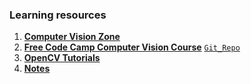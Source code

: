 ### Learning resources 

1. **[Computer Vision Zone](https://www.computervision.zone/)**
2. **[Free Code Camp Computer Vision Course](https://youtu.be/oXlwWbU8l2o)** [`Git_Repo`](https://github.com/jasmcaus/opencv-course)
3. **[OpenCV Tutorials](https://docs.opencv.org/3.4/d6/d00/tutorial_py_root.html)**
3. **[Notes](https://github.com/kumar-mahendra/ComputerVision/tree/main/MyNotes)**

